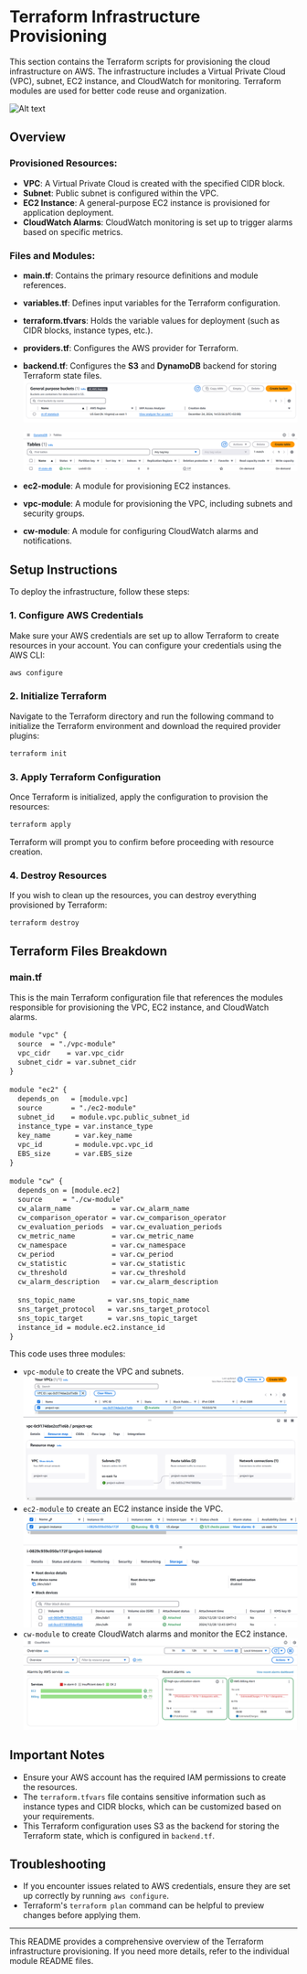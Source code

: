 
# Terraform Infrastructure Provisioning

This section contains the Terraform scripts for provisioning the cloud infrastructure on AWS. The infrastructure includes a Virtual Private Cloud (VPC), subnet, EC2 instance, and CloudWatch for monitoring. Terraform modules are used for better code reuse and organization.

![Alt text](../images/aws_architecture.png)


## Overview

### Provisioned Resources:
- **VPC**: A Virtual Private Cloud is created with the specified CIDR block.
- **Subnet**: Public subnet is configured within the VPC.
- **EC2 Instance**: A general-purpose EC2 instance is provisioned for application deployment.
- **CloudWatch Alarms**: CloudWatch monitoring is set up to trigger alarms based on specific metrics.

### Files and Modules:
- **main.tf**: Contains the primary resource definitions and module references.
- **variables.tf**: Defines input variables for the Terraform configuration.
- **terraform.tfvars**: Holds the variable values for deployment (such as CIDR blocks, instance types, etc.).
- **providers.tf**: Configures the AWS provider for Terraform.
- **backend.tf**: Configures the **S3** and **DynamoDB** backend for storing Terraform state files.
  ![Alt text](images/bucket.png)
  
  ![Alt text](images/dynamodb.png)
  
- **ec2-module**: A module for provisioning EC2 instances.
- **vpc-module**: A module for provisioning the VPC, including subnets and security groups.
- **cw-module**: A module for configuring CloudWatch alarms and notifications.

## Setup Instructions

To deploy the infrastructure, follow these steps:

### 1. **Configure AWS Credentials**
Make sure your AWS credentials are set up to allow Terraform to create resources in your account. You can configure your credentials using the AWS CLI:

```bash
aws configure
```

### 2. **Initialize Terraform**
Navigate to the Terraform directory and run the following command to initialize the Terraform environment and download the required provider plugins:

```bash
terraform init
```

### 3. **Apply Terraform Configuration**
Once Terraform is initialized, apply the configuration to provision the resources:

```bash
terraform apply
```

Terraform will prompt you to confirm before proceeding with resource creation.

### 4. **Destroy Resources**
If you wish to clean up the resources, you can destroy everything provisioned by Terraform:

```bash
terraform destroy
```

## Terraform Files Breakdown

### main.tf
This is the main Terraform configuration file that references the modules responsible for provisioning the VPC, EC2 instance, and CloudWatch alarms.

```hcl
module "vpc" {
  source  = "./vpc-module"
  vpc_cidr    = var.vpc_cidr
  subnet_cidr = var.subnet_cidr
}

module "ec2" {
  depends_on   = [module.vpc]
  source       = "./ec2-module"
  subnet_id    = module.vpc.public_subnet_id
  instance_type = var.instance_type
  key_name      = var.key_name
  vpc_id        = module.vpc.vpc_id
  EBS_size      = var.EBS_size
}

module "cw" {
  depends_on = [module.ec2]
  source     = "./cw-module"
  cw_alarm_name          = var.cw_alarm_name
  cw_comparison_operator = var.cw_comparison_operator
  cw_evaluation_periods  = var.cw_evaluation_periods
  cw_metric_name         = var.cw_metric_name
  cw_namespace           = var.cw_namespace
  cw_period              = var.cw_period
  cw_statistic           = var.cw_statistic
  cw_threshold           = var.cw_threshold
  cw_alarm_description   = var.cw_alarm_description

  sns_topic_name        = var.sns_topic_name
  sns_target_protocol   = var.sns_target_protocol
  sns_topic_target      = var.sns_topic_target
  instance_id = module.ec2.instance_id
}
```

This code uses three modules:
- `vpc-module` to create the VPC and subnets.
  ![Alt text](images/vpc.png)
- `ec2-module` to create an EC2 instance inside the VPC.
  ![Alt text](images/ec2.png)
- `cw-module` to create CloudWatch alarms and monitor the EC2 instance.
  ![Alt text](images/cw.png)

## Important Notes

- Ensure your AWS account has the required IAM permissions to create the resources.
- The `terraform.tfvars` file contains sensitive information such as instance types and CIDR blocks, which can be customized based on your requirements.
- This Terraform configuration uses S3 as the backend for storing the Terraform state, which is configured in `backend.tf`.

## Troubleshooting

- If you encounter issues related to AWS credentials, ensure they are set up correctly by running `aws configure`.
- Terraform's `terraform plan` command can be helpful to preview changes before applying them.

---

This README provides a comprehensive overview of the Terraform infrastructure provisioning. If you need more details, refer to the individual module README files.

